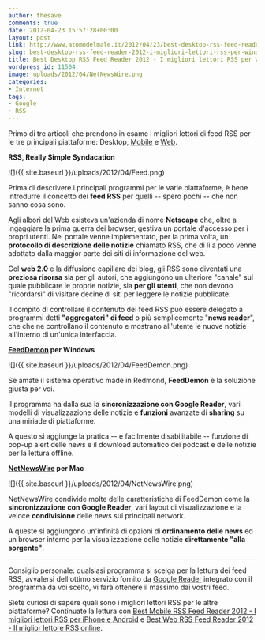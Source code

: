```yaml
---
author: thesave
comments: true
date: 2012-04-23 15:57:28+00:00
layout: post
link: http://www.atomodelmale.it/2012/04/23/best-desktop-rss-feed-reader-2012-i-migliori-lettori-rss-per-windows-e-mac/
slug: best-desktop-rss-feed-reader-2012-i-migliori-lettori-rss-per-windows-e-mac
title: Best Desktop RSS Feed Reader 2012 - I migliori lettori RSS per Windows e Mac
wordpress_id: 11504
image: uploads/2012/04/NetNewsWire.png
categories:
- Internet
tags:
- Google
- RSS
---
```


Primo di tre articoli che prendono in esame i migliori lettori di feed RSS per le tre principali piattaforme: Desktop, [Mobile](/2012/04/23/best-mobile-feed-reader-2012-i-migliori-lettori-rss-per-iphone-e-android.html) e [Web](/2012/04/23/best-web-feed-reader-2012-il-miglior-lettore-rss-online.html).

**RSS, Really Simple Syndacation**

![]({{ site.baseurl }}/uploads/2012/04/Feed.png)

Prima di descrivere i principali programmi per le varie piattaforme, è bene introdurre il concetto dei **feed RSS** per quelli -- spero pochi -- che non sanno cosa sono.

Agli albori del Web esisteva un'azienda di nome **Netscape** che, oltre a ingaggiare la prima guerra dei browser, gestiva un portale d'accesso per i propri utenti. Nel portale venne implementato, per la prima volta, un **protocollo di descrizione delle notizie** chiamato RSS, che di lì a poco venne adottato dalla maggior parte dei siti di informazione del web.

Col **web 2.0** e la diffusione capillare dei blog, gli RSS sono diventati una **preziosa risorsa** sia per gli autori, che aggiungono un ulteriore "canale" sul quale pubblicare le proprie notizie, sia **per gli utenti**, che non devono "ricordarsi" di visitare decine di siti per leggere le notizie pubblicate.

Il compito di controllare il contenuto dei feed RSS può essere delegato a programmi detti **"aggregatori" di feed** o più semplicemente "**news reader**", che che ne controllano il contenuto e mostrano all'utente le nuove notizie all'interno di un'unica interfaccia.

**[FeedDemon](http://www.feeddemon.com/) per Windows**

![]({{ site.baseurl }}/uploads/2012/04/FeedDemon.png)

Se amate il sistema operativo made in Redmond, **FeedDemon** è la soluzione giusta per voi.

Il programma ha dalla sua la **sincronizzazione con Google Reader**, vari modelli di visualizzazione delle notizie e **funzioni** avanzate di **sharing** su una miriade di piattaforme.

A questo si aggiunge la pratica -- e facilmente disabilitabile -- funzione di pop-up alert delle news e il download automatico dei podcast e delle notizie per la lettura offline.

**[NetNewsWire](http://netnewswireapp.com/mac) per Mac**

![]({{ site.baseurl }}/uploads/2012/04/NetNewsWire.png)

NetNewsWire condivide molte delle caratteristiche di FeedDemon come la **sincronizzazione con Google Reader**, vari layout di visualizzazione e la veloce **condivisione** delle news sui principali network.

A queste si aggiungono un'infinità di opzioni di **ordinamento delle news** ed un browser interno per la visualizzazione delle notizie **direttamente "alla sorgente"**.

* * *

Consiglio personale: qualsiasi programma si scelga per la lettura dei feed RSS, avvalersi dell'ottimo servizio fornito da [Google Reader](/#) integrato con il programma da voi scelto, vi farà ottenere il massimo dai vostri feed.

Siete curiosi di sapere quali sono i migliori lettori RSS per le altre piattaforme? Continuate la lettura con [Best Mobile RSS Feed Reader 2012 - I migliori lettori RSS per iPhone e Android](/2012/04/23/best-mobile-feed-reader-2012-i-migliori-lettori-rss-per-iphone-e-android.html) e [Best Web RSS Feed Reader 2012 - Il miglior lettore RSS online](/2012/04/23/best-web-feed-reader-2012-il-miglior-lettore-rss-online.html).
